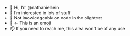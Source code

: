 - 👋 Hi, I’m @nathanielhein
- 👀 I’m interested in lots of stuff
- 🌱 Not knowledgeable on code in the slightest
- 💞️ <- This is an emoji
- 📫 If you need to reach me, this area won't be of any use

<!---
nathanielhein/nathanielhein is a ✨ special ✨ repository because its `README.md` (this file) appears on your GitHub profile.
You can click the Preview link to take a look at your changes.
--->
